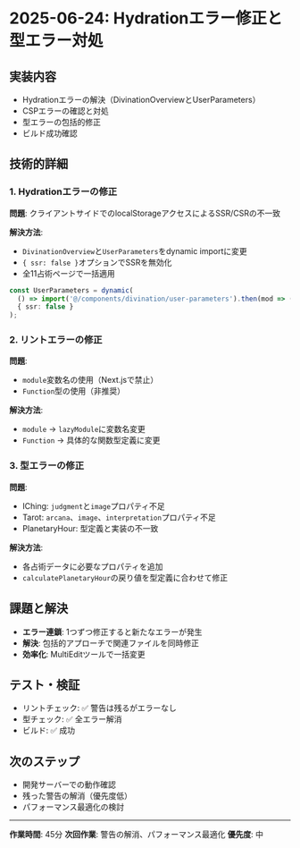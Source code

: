 # 2025-06-24: Hydrationエラー修正と型エラー対処

## 実装内容
- Hydrationエラーの解決（DivinationOverviewとUserParameters）
- CSPエラーの確認と対処
- 型エラーの包括的修正
- ビルド成功確認

## 技術的詳細

### 1. Hydrationエラーの修正
**問題**: クライアントサイドでのlocalStorageアクセスによるSSR/CSRの不一致

**解決方法**: 
- `DivinationOverview`と`UserParameters`をdynamic importに変更
- `{ ssr: false }`オプションでSSRを無効化
- 全11占術ページで一括適用

```typescript
const UserParameters = dynamic(
  () => import('@/components/divination/user-parameters').then(mod => ({ default: mod.UserParameters })),
  { ssr: false }
);
```

### 2. リントエラーの修正
**問題**: 
- `module`変数名の使用（Next.jsで禁止）
- `Function`型の使用（非推奨）

**解決方法**:
- `module` → `lazyModule`に変数名変更
- `Function` → 具体的な関数型定義に変更

### 3. 型エラーの修正
**問題**: 
- IChing: `judgment`と`image`プロパティ不足
- Tarot: `arcana`、`image`、`interpretation`プロパティ不足
- PlanetaryHour: 型定義と実装の不一致

**解決方法**:
- 各占術データに必要なプロパティを追加
- `calculatePlanetaryHour`の戻り値を型定義に合わせて修正

## 課題と解決
- **エラー連鎖**: 1つずつ修正すると新たなエラーが発生
- **解決**: 包括的アプローチで関連ファイルを同時修正
- **効率化**: MultiEditツールで一括変更

## テスト・検証
- リントチェック: ✅ 警告は残るがエラーなし
- 型チェック: ✅ 全エラー解消
- ビルド: ✅ 成功

## 次のステップ
- 開発サーバーでの動作確認
- 残った警告の解消（優先度低）
- パフォーマンス最適化の検討

---
**作業時間**: 45分
**次回作業**: 警告の解消、パフォーマンス最適化
**優先度**: 中